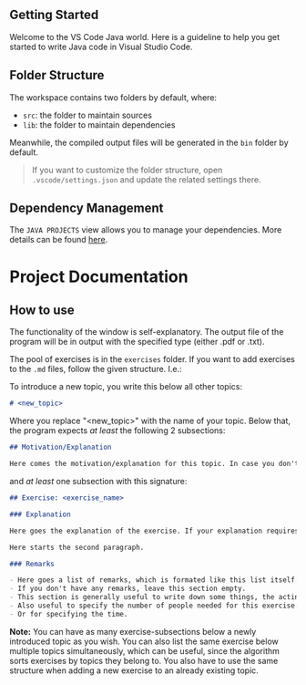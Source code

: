 ## Getting Started

Welcome to the VS Code Java world. Here is a guideline to help you get started to write Java code in Visual Studio Code.

## Folder Structure

The workspace contains two folders by default, where:

- `src`: the folder to maintain sources
- `lib`: the folder to maintain dependencies

Meanwhile, the compiled output files will be generated in the `bin` folder by default.

> If you want to customize the folder structure, open `.vscode/settings.json` and update the related settings there.

## Dependency Management

The `JAVA PROJECTS` view allows you to manage your dependencies. More details can be found [here](https://github.com/microsoft/vscode-java-dependency#manage-dependencies).

# Project Documentation

## How to use

The functionality of the window is self-explanatory. The output file of the program will be in output with the specified type (either .pdf or .txt).

The pool of exercises is in the `exercises` folder. If you want to add exercises to the `.md` files, follow the given structure. I.e.:

To introduce a new topic, you write this below all other topics:

```markdown
# <new_topic>
```

Where you replace "<new_topic>" with the name of your topic. Below that, the program expects *at least* the following 2 subsections:

```markdown
## Motivation/Explanation

Here comes the motivation/explanation for this topic. In case you don't want to add neither motivation nor explanation, you can simply leave this subsection empty, but the header must be present.
```

and *at least* one subsection with this signature:

```markdown
## Exercise: <exercise_name>

### Explanation

Here goes the explanation of the exercise. If your explanation requires multiple paragraphs, you can add a second one by having one blank line between the paragraphs, you want to seperate. Just like this:

Here starts the second paragraph.

### Remarks

- Here goes a list of remarks, which is formated like this list itself.
- If you don't have any remarks, leave this section empty.
- This section is generally useful to write down some things, the acting people should keep in mind during the exercise.
- Also useful to specify the number of people needed for this exercise.
- Or for specifying the time.
```

**Note:** You can have as many exercise-subsections below a newly introduced topic as you wish. You can also list the same exercise below multiple topics simultaneously, which can be useful, since the algorithm sorts exercises by topics they belong to. You also have to use the same structure when adding a new exercise to an already existing topic.
